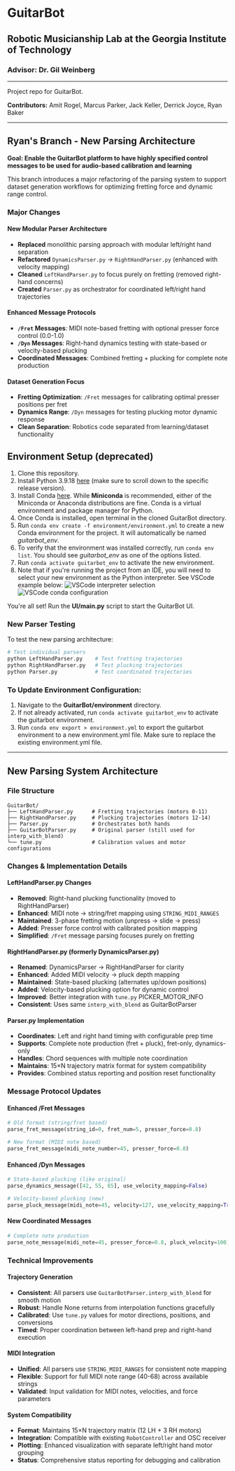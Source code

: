 # GuitarBot
## Robotic Musicianship Lab at the Georgia Institute of Technology
### Advisor: Dr. Gil Weinberg
---
Project repo for GuitarBot.

**Contributors:** Amit Rogel, Marcus Parker, Jack Keller, Derrick Joyce, Ryan Baker

---

## Ryan's Branch - New Parsing Architecture

**Goal: Enable the GuitarBot platform to have highly specified control messages to be used for audio-based calibration and learning**

This branch introduces a major refactoring of the parsing system to support dataset generation workflows for optimizing fretting force and dynamic range control.

### Major Changes

#### **New Modular Parser Architecture**
- **Replaced** monolithic parsing approach with modular left/right hand separation
- **Refactored** `DynamicsParser.py` → `RightHandParser.py` (enhanced with velocity mapping)
- **Cleaned** `LeftHandParser.py` to focus purely on fretting (removed right-hand concerns)  
- **Created** `Parser.py` as orchestrator for coordinated left/right hand trajectories

#### **Enhanced Message Protocols**
- **`/Fret` Messages**: MIDI note-based fretting with optional presser force control (0.0-1.0)
- **`/Dyn` Messages**: Right-hand dynamics testing with state-based or velocity-based plucking
- **Coordinated Messages**: Combined fretting + plucking for complete note production

#### **Dataset Generation Focus**
- **Fretting Optimization**: `/Fret` messages for calibrating optimal presser positions per fret
- **Dynamics Range**: `/Dyn` messages for testing plucking motor dynamic response
- **Clean Separation**: Robotics code separated from learning/dataset functionality

## Environment Setup (deprecated)
1. Clone this repository.
2. Install Python 3.9.18 [here](https://www.python.org/downloads/) (make sure to scroll down to the specific release version).
3. Install Conda [here](https://conda.io/projects/conda/en/latest/user-guide/install/index.html). While **Miniconda** is recommended, either of the Miniconda or Anaconda distributions are fine. Conda is a virtual environment and package manager for Python.
4. Once Conda is installed, open terminal in the cloned GuitarBot directory.
5. Run `conda env create -f environment/environment.yml` to create a new Conda environment for the project. It will automatically be named *guitarbot_env*.
6. To verify that the environment was installed correctly, run `conda env list`. You should see *guitarbot_env* as one of the options listed.
7. Run `conda activate guitarbot_env` to activate the new environment.
8. Note that if you're running the project from an IDE, you will need to select your new environment as the Python interpreter. See VSCode example below:
![VSCode interpreter selection](environment/screenshots/python_interpreter_selection.png)
![VSCode conda configuration](environment/screenshots/conda_configuration.png)

You're all set! Run the **UI/main.py** script to start the GuitarBot UI.

### New Parser Testing
To test the new parsing architecture:
```bash
# Test individual parsers
python LeftHandParser.py    # Test fretting trajectories
python RightHandParser.py   # Test plucking trajectories  
python Parser.py            # Test coordinated trajectories
```

### To Update Environment Configuration:
1. Navigate to the **GuitarBot/environment** directory.
2. If not already activated, run `conda activate guitarbot_env` to activate the guitarbot environment.
3. Run `conda env export > environment.yml` to export the guitarbot environment to a new environment.yml file. Make sure to replace the existing environment.yml file.

---

## New Parsing System Architecture

### File Structure
```
GuitarBot/
├── LeftHandParser.py      # Fretting trajectories (motors 0-11)
├── RightHandParser.py     # Plucking trajectories (motors 12-14) 
├── Parser.py              # Orchestrates both hands
├── GuitarBotParser.py     # Original parser (still used for interp_with_blend)
└── tune.py                # Calibration values and motor configurations
```

### Changes & Implementation Details

#### **LeftHandParser.py Changes**
- **Removed**: Right-hand plucking functionality (moved to RightHandParser)
- **Enhanced**: MIDI note → string/fret mapping using `STRING_MIDI_RANGES`
- **Maintained**: 3-phase fretting motion (unpress → slide → press)
- **Added**: Presser force control with calibrated position mapping
- **Simplified**: `/Fret` message parsing focuses purely on fretting

#### **RightHandParser.py (formerly DynamicsParser.py)**
- **Renamed**: DynamicsParser → RightHandParser for clarity
- **Enhanced**: Added MIDI velocity → pluck depth mapping
- **Maintained**: State-based plucking (alternates up/down positions) 
- **Added**: Velocity-based plucking option for dynamic control
- **Improved**: Better integration with `tune.py` PICKER_MOTOR_INFO
- **Consistent**: Uses same `interp_with_blend` as GuitarBotParser

#### **Parser.py Implementation**
- **Coordinates**: Left and right hand timing with configurable prep time
- **Supports**: Complete note production (fret + pluck), fret-only, dynamics-only
- **Handles**: Chord sequences with multiple note coordination
- **Maintains**: 15×N trajectory matrix format for system compatibility
- **Provides**: Combined status reporting and position reset functionality

### Message Protocol Updates

#### **Enhanced /Fret Messages**
```python
# Old format (string/fret based)
parse_fret_message(string_id=0, fret_num=5, presser_force=0.8)

# New format (MIDI note based)  
parse_fret_message(midi_note_number=45, presser_force=0.8)
```

#### **Enhanced /Dyn Messages**
```python
# State-based plucking (like original)
parse_dynamics_message([42, 55, 65], use_velocity_mapping=False)

# Velocity-based plucking (new)
parse_pluck_message(midi_note=45, velocity=127, use_velocity_mapping=True)
```

#### **New Coordinated Messages**
```python
# Complete note production
parse_note_message(midi_note=45, presser_force=0.8, pluck_velocity=100)
```

### Technical Improvements

#### **Trajectory Generation**
- **Consistent**: All parsers use `GuitarBotParser.interp_with_blend` for smooth motion
- **Robust**: Handle None returns from interpolation functions gracefully
- **Calibrated**: Use `tune.py` values for motor directions, positions, and conversions
- **Timed**: Proper coordination between left-hand prep and right-hand execution

#### **MIDI Integration** 
- **Unified**: All parsers use `STRING_MIDI_RANGES` for consistent note mapping
- **Flexible**: Support for full MIDI note range (40-68) across available strings
- **Validated**: Input validation for MIDI notes, velocities, and force parameters

#### **System Compatibility**
- **Format**: Maintains 15×N trajectory matrix (12 LH + 3 RH motors)
- **Integration**: Compatible with existing `RobotController` and OSC receiver
- **Plotting**: Enhanced visualization with separate left/right hand motor grouping
- **Status**: Comprehensive status reporting for debugging and calibration